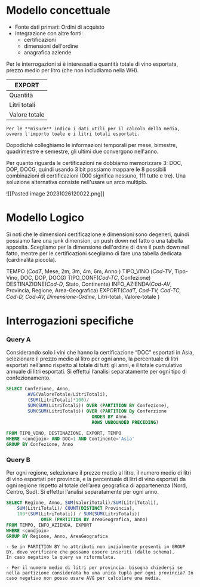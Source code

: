 # Modello concettuale

- Fonte dati primari: Ordini di acquisto
- Integrazione con altre fonti: 
	- certificazioni
	- dimensioni dell'ordine
	- anagrafica aziende

Per le interrogazioni si è interessati a quantità totale di vino esportata, prezzo medio per litro (che non includiamo nella WH).

| EXPORT       |
| ------------ |
| Quantità     |
| Litri totali |
| Valore totale             |

```ad-note
Per le **misure** indico i dati utili per il calcolo della media, ovvero l'importo toale e i litri totali esportati.
```

Dopodichè colleghiamo le informazioni temporali per mese, bimestre, quadrimestre e semestre, gli ultimi due convergono nell'anno.

Per quanto riguarda le certificazioni ne dobbiamo memorizzare 3: DOC, DOP, DOCG, quindi usando 3 bit possiamo mappare le 8 possibili combinazioni di certificazioni (000 significa nessuno, 111 tutte e tre).
Una soluzione alternativa consiste nell'usare un arco multiplo.

![[Pasted image 20231026120022.png]]

# Modello Logico

Si noti che le dimensioni certificazione e dimensioni sono degeneri, quindi possiamo fare una junk dimension, un push down nel fatto o una tabella apposita.
Scegliamo per la dimensione dell'ordine di dare il push down nel fatto, mentre per le certificazioni scegliamo di fare una tabella dedicata (cardinalità piccola).

TEMPO (_CodT_, Mese, 2m, 3m, 4m, 6m, Anno )
TIPO_VINO (*Cod-TV*, Tipo-Vino, DOC, DOP, DOCG)
TIPO_CONF(*Cod-TC*, Confezione)
DESTINAZIONE(*Cod-D*, Stato, Continente)
INFO_AZIENDA(*Cod-AV*, Provincia, Regione, Area-Geografica)
EXPORT(*CodT, Cod-TV, Cod-TC, Cod-D, Cod-AV, Dimensione-Ordine*, Litri-totali, Valore-totale )

# Interrogazioni specifiche

### Query A

Considerando solo i vini che hanno la certificazione “DOC” esportati in Asia, selezionare il prezzo medio al litro per ogni anno, la percentuale di litri esportati nell’anno rispetto al totale di tutti gli anni, e il totale cumulativo annuale di litri esportati. Si effettui l’analisi separatamente per ogni tipo di confezionamento.

```sql
SELECT Confezione, Anno,
		AVG(ValoreTotale/LitriTotali),
		(SUM(LitriTotali)*100)/ 
		SUM(SUM(LitriTotali)) OVER (PARTITION BY Confezione),
		SUM(SUM(LitriTotali)) OVER (PARTITION By Conferzione
								ORDER BY Anno
								ROWS UNBOUNDED PRECEDING)
		
FROM TIPO_VINO, DESTINAZIONE, EXPORT, TEMPO
WHERE <condjoin> AND DOC=1 AND Continente='Asia'
GROUP BY Confezione, Anno 
```

### Query B

Per ogni regione, selezionare il prezzo medio al litro, il numero medio di litri di vino esportati per provincia, e la percentuale di litri di vino esportati da ogni regione rispetto al totale dell’area geografica di appartenenza (Nord, Centro, Sud). Si effettui l’analisi separatamente per ogni anno.

```sql
SELECT Regione, Anno, SUM(ValoriTotali)/SUM(LitriTotali),
	SUM(LitriTotali)/ COUNT(DISTINCT Provincia),
	100*(SUM(LitriTotali)) / SUM(SUM(LitriTotali))
			 OVER (PARTITION BY AreaGeografica, Anno)
FROM TEMPO, INFO_AZIENDA, EXPORT
WHERE <condjoin>
GROUP BY Regione, Anno, AreaGeografica
```

```ad-note
- Se in PARTITION BY ho attributi non inzialmente presenti in GROUP BY, devo verificare che possano essere inseriti (dallo schema).
In caso negativo la query va riformulata.

- Per il numero medio di litri per provincia: bisogna chiedersi se nella partizione considerata ho una unica tupla per ogni provincia? In caso negativo non posso usare AVG per calcolare una media.
```

